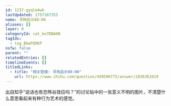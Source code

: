 ```yaml
---
id: 1237-gyqlm4wk
lastUpdated: 1757167353
name: 寻狗启示88:00
aliases: []
layer: 8
categoryId: cat_ko7DBA6N
tagIds:
  - tag_BHaPQ9KP
nsfw: false
parent: ""
relatedEntries: []
timelineEvents: []
titledLinks:
  - title: "相关链接: 寻狗启示88:00"
    url: https://www.zhihu.com/question/449596775/answer/2836363419
---
```


出自知乎“说话也有恐怖谷效应吗？”的讨论贴中的一张意义不明的图片，不清楚什么意思看起来有种行为艺术的感觉。